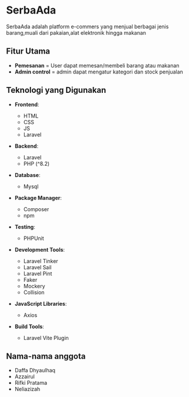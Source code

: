 # SerbaAda

SerbaAda adalah platform e-commers yang  menjual berbagai jenis barang,muali dari pakaian,alat elektronik hingga makanan


## Fitur Utama

- **Pemesanan** = User dapat memesan/membeli barang atau makanan
- **Admin control** = admin dapat mengatur kategori dan stock penjualan

## Teknologi yang Digunakan
- **Frontend**:
    - HTML
    - CSS
    - JS
    - Laravel 

- **Backend**:
    - Laravel
    - PHP (^8.2)

- **Database**: 
    - Mysql

- **Package Manager**:
    - Composer
    - npm

- **Testing**:
    - PHPUnit

- **Development Tools**:
    - Laravel Tinker
    - Laravel Sail
    - Laravel Pint
    - Faker
    - Mockery
    - Collision

- **JavaScript Libraries**:
    - Axios

- **Build Tools**:
    - Laravel Vite Plugin

    
## Nama-nama anggota
- Daffa Dhyaulhaq
- Azzairul
- Rifki Pratama
- Neliazizah

